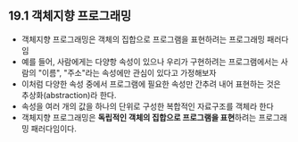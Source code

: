## 19.1 객체지향 프로그래밍

- 객체지향 프로그래밍은 객체의 집합으로 프로그램을 표현하려는 프로그래밍 패러다임
- 예를 들어, 사람에게는 다양항 속성이 있으나 우리가 구현하려는 프로그램에서는 사람의 "이름", "주소"라는 속성에만 관심이 있다고 가정해보자
- 이처럼 다양한 속성 중에서 프로그램에 필요한 속성만 간추려 내어 표현하는 것은 추상화(abstraction)라 한다.
- 속성을 여러 개의 값을 하나의 단위로 구성한 복합적인 자료구조를 객체라 한다
- 객체지향 프로그래밍은 **독립적인 객체의 집합으로 프로그램을 표현**하려는 프로그래밍 패러다임이다.